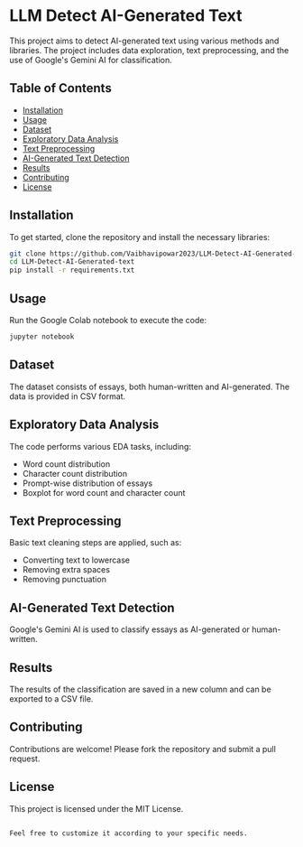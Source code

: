 # LLM Detect AI-Generated Text

This project aims to detect AI-generated text using various methods and libraries. The project includes data exploration, text preprocessing, and the use of Google's Gemini AI for classification.

## Table of Contents

- [Installation](#installation)
- [Usage](#usage)
- [Dataset](#dataset)
- [Exploratory Data Analysis](#exploratory-data-analysis)
- [Text Preprocessing](#text-preprocessing)
- [AI-Generated Text Detection](#ai-generated-text-detection)
- [Results](#results)
- [Contributing](#contributing)
- [License](#license)

## Installation

To get started, clone the repository and install the necessary libraries:

```bash
git clone https://github.com/Vaibhavipowar2023/LLM-Detect-AI-Generated-text.git
cd LLM-Detect-AI-Generated-text
pip install -r requirements.txt
```

## Usage

Run the Google Colab notebook to execute the code:

```bash
jupyter notebook
```

## Dataset

The dataset consists of essays, both human-written and AI-generated. The data is provided in CSV format.

## Exploratory Data Analysis

The code performs various EDA tasks, including:

- Word count distribution
- Character count distribution
- Prompt-wise distribution of essays
- Boxplot for word count and character count

## Text Preprocessing

Basic text cleaning steps are applied, such as:

- Converting text to lowercase
- Removing extra spaces
- Removing punctuation

## AI-Generated Text Detection

Google's Gemini AI is used to classify essays as AI-generated or human-written.

## Results

The results of the classification are saved in a new column and can be exported to a CSV file.

## Contributing

Contributions are welcome! Please fork the repository and submit a pull request.

## License

This project is licensed under the MIT License.
```

Feel free to customize it according to your specific needs.
